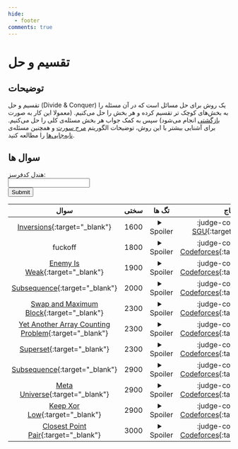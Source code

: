 ```yaml
--- 
hide:
  - footer
comments: true
---
```

# تقسیم و حل

## توضیحات 
تقسیم و حل (Divide & Conquer) یک روش برای حل مسائل است که در آن مسئله را به بخش‌های کوچک تر تقسیم کرده و هر بخش را حل می‌کنیم. (معمولا این کار به صورت [بازگشتی](/Shaazzz-Guide/Level1/recursive/) انجام می‌شود) سپس به کمک جواب هر بخش مسئله‌ی کلی را حل می‌کنیم. برای آشنایی بیشتر با این روش، توضیحات الگوریتم [مرج سورت](/Shaazzz-Guide/Level1/sort/#_14) و همچنین مسئله‌ی [نابه‌جایی‌ها](/Shaazzz-Guide/Level1/sort/#_18) را مطالعه کنید.
## سوال ها 

 <form name="cf-handel-form" onsubmit="return cf_status_checker()">
  <label for="cf-handel">هندل کدفرسز:</label><br>
  <input type="text" id="cf-handel" name="cf-handel"><br>
  <input type="submit" value="Submit">
</form> 

| سوال | سختی | تگ ها | جاج | 
| :-----: | :----: | :----: | :----: | 
|[Inversions](https://codeforces.com/problemsets/acmsguru/problem/99999/180){:target="_blank"}|1600|<details> <summary>Spoiler</summary> <ul><li>[تقسیم و حل](/Shaazzz-Guide/Level1/divide){:target="_blank"}</li> <li>fenwick</li></ul> </details>|:judge-codeforces: [SGU](https://codeforces.com/problemsets/acmsguru){:target="_blank"}|
|fuckoff  |1800|<details> <summary>Spoiler</summary> <ul><li>[تقسیم و حل](/Shaazzz-Guide/Level1/divide){:target="_blank"}</li> <li>fenwick</li></ul> </details>|:judge-codeforces: [Codeforces](https://codeforces.com/){:target="_blank"}|
|[Enemy Is Weak](https://codeforces.com/problemset/problem/61/E){:target="_blank"}|1900|<details> <summary>Spoiler</summary> <ul><li>[تقسیم و حل](/Shaazzz-Guide/Level1/divide){:target="_blank"}</li> <li>fenwick</li></ul> </details>|:judge-codeforces: [Codeforces](https://codeforces.com/){:target="_blank"}|
|[Subsequence](https://codeforces.com/contest/597/problem/C){:target="_blank"}|2000|<details> <summary>Spoiler</summary> <ul><li>[تقسیم و حل](/Shaazzz-Guide/Level1/divide){:target="_blank"}</li> <li>fenwick</li></ul> </details>|:judge-codeforces: [Codeforces](https://codeforces.com/){:target="_blank"}|
|[Swap and Maximum Block](https://codeforces.com/contest/1716/problem/E){:target="_blank"}|2300|<details> <summary>Spoiler</summary> <ul><li>[تقسیم و حل](/Shaazzz-Guide/Level1/divide){:target="_blank"}</li></ul> </details>|:judge-codeforces: [Codeforces](https://codeforces.com/){:target="_blank"}|
|[Yet Another Array Counting Problem](https://codeforces.com/contest/1748/problem/E){:target="_blank"}|2300|<details> <summary>Spoiler</summary> <ul><li>[تقسیم و حل](/Shaazzz-Guide/Level1/divide){:target="_blank"}</li></ul> </details>|:judge-codeforces: [Codeforces](https://codeforces.com/){:target="_blank"}|
|[Superset](https://codeforces.com/problemset/problem/97/B){:target="_blank"}|2300|<details> <summary>Spoiler</summary> <ul><li>[تقسیم و حل](/Shaazzz-Guide/Level1/divide){:target="_blank"}</li></ul> </details>|:judge-codeforces: [Codeforces](https://codeforces.com/){:target="_blank"}|
|[Subsequence](https://codeforces.com/contest/1580/problem/D){:target="_blank"}|2900|<details> <summary>Spoiler</summary> <ul><li>[تقسیم و حل](/Shaazzz-Guide/Level1/divide){:target="_blank"}</li></ul> </details>|:judge-codeforces: [Codeforces](https://codeforces.com/){:target="_blank"}|
|[Meta Universe](https://codeforces.com/contest/475/problem/F){:target="_blank"}|2900|<details> <summary>Spoiler</summary> <ul><li>[تقسیم و حل](/Shaazzz-Guide/Level1/divide){:target="_blank"}</li> <li>dsu</li></ul> </details>|:judge-codeforces: [Codeforces](https://codeforces.com/){:target="_blank"}|
|[Keep Xor Low](https://codeforces.com/problemset/problem/1616/H){:target="_blank"}|2900|<details> <summary>Spoiler</summary> <ul><li>[عملیات های بیتی](/Shaazzz-Guide/Level1/bitmask){:target="_blank"}</li> <li>[توابع بازگشتی](/Shaazzz-Guide/Level1/recursive){:target="_blank"}</li> <li>[تقسیم و حل](/Shaazzz-Guide/Level1/divide){:target="_blank"}</li></ul> </details>|:judge-codeforces: [Codeforces](https://codeforces.com/){:target="_blank"}|
|[Closest Point Pair](https://www.spoj.com/problems/CLOPPAIR/){:target="_blank"}|3000|<details> <summary>Spoiler</summary> <ul><li>[تقسیم و حل](/Shaazzz-Guide/Level1/divide){:target="_blank"}</li></ul> </details>|:judge-codeforces: [Codeforces](https://codeforces.com/){:target="_blank"}|